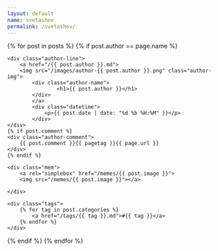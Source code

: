```yaml
---
layout: default
name: svetashov
permalink: /svetashov/
---
```



<div class="posts">
{% for post in posts %}
{% if post.author == page.name %}
 <article class="post">



    <div class="author-line">
    	<a href="/{{ post.author }}.md">
    	<img src="/images/author-{{ post.author }}.png" class="author-img"> 
    		<div class="author-name">
    				<h1>{{ post.author }}</h1>
    		</div>
    		</a>
    		<div class="datetime">
    			<p>{{ post.date | date: "%d %b %H:%M" }}</p>
    		</div>
    </div>
    {% if post.comment %}
    <div class="author-comment">
    	{{ post.comment }}{{ pagetag }}{{ page.url }}
    </div> 
    {% endif %}
    
    <div class="mem">
    	<a rel="simplebox" href="/memes/{{ post.image }}">
		<img src="/memes/{{ post.image }}"></a>

    </div>
    
    <div class="tags">
    	{% for tag in post.categories %}
    		<a href="/tags/{{ tag }}.md">#{{ tag }}</a>
    	{% endfor %}
    </div>
{% endif %}
{% endfor %}
</div>
